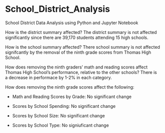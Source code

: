 # School_District_Analysis
School District Data Analysis using Python and Jupyter Notebook

How is the district summary affected?
The district summary is not affected significantly since there are 39,170 students attending 15 high schools.


How is the school summary affected?
There school summary is not affected signifcantly by the removal of the ninth grade scores from Thomas High School.

How does removing the ninth graders’ math and reading scores affect Thomas High School’s performance, relative to the other
schools? There is a decrease in performace by 1-2% in each category.


How does removing the ninth grade scores affect the following:
- Math and Reading Scores by Grade: No significant change

- Scores by School Spending: No significant change

- Scores by School Size: No significant change

- Scores by School Type: No signiuficant change
